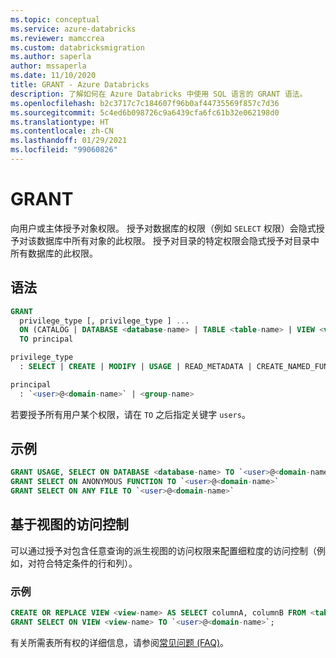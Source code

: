 ```yaml
---
ms.topic: conceptual
ms.service: azure-databricks
ms.reviewer: mamccrea
ms.custom: databricksmigration
ms.author: saperla
author: mssaperla
ms.date: 11/10/2020
title: GRANT - Azure Databricks
description: 了解如何在 Azure Databricks 中使用 SQL 语言的 GRANT 语法。
ms.openlocfilehash: b2c3717c7c184607f96b0af44735569f857c7d36
ms.sourcegitcommit: 5c4ed6b098726c9a6439cfa6fc61b32e062198d0
ms.translationtype: HT
ms.contentlocale: zh-CN
ms.lasthandoff: 01/29/2021
ms.locfileid: "99060826"
---
```

# <a name="grant"></a>GRANT

向用户或主体授予对象权限。 授予对数据库的权限（例如 ``SELECT`` 权限）会隐式授予对该数据库中所有对象的此权限。 授予对目录的特定权限会隐式授予对目录中所有数据库的此权限。

## <a name="syntax"></a>语法

```sql
GRANT
  privilege_type [, privilege_type ] ...
  ON (CATALOG | DATABASE <database-name> | TABLE <table-name> | VIEW <view-name> | FUNCTION <function-name> | ANONYMOUS FUNCTION | ANY FILE)
  TO principal

privilege_type
  : SELECT | CREATE | MODIFY | USAGE | READ_METADATA | CREATE_NAMED_FUNCTION | ALL PRIVILEGES

principal
  : `<user>@<domain-name>` | <group-name>
```

若要授予所有用户某个权限，请在 ``TO`` 之后指定关键字 ``users``。

## <a name="examples"></a>示例

```sql
GRANT USAGE, SELECT ON DATABASE <database-name> TO `<user>@<domain-name>`
GRANT SELECT ON ANONYMOUS FUNCTION TO `<user>@<domain-name>`
GRANT SELECT ON ANY FILE TO `<user>@<domain-name>`
```

## <a name="view-based-access-control"></a>基于视图的访问控制

可以通过授予对包含任意查询的派生视图的访问权限来配置细粒度的访问控制（例如，对符合特定条件的行和列）。

### <a name="examples"></a>示例

```sql
CREATE OR REPLACE VIEW <view-name> AS SELECT columnA, columnB FROM <table-name> WHERE columnC > 1000;
GRANT SELECT ON VIEW <view-name> TO `<user>@<domain-name>`;
```

有关所需表所有权的详细信息，请参阅[常见问题 (FAQ)](../../../../security/access-control/table-acls/object-privileges.md#frequently-asked-questions-faq)。